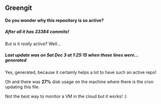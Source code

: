 ## Greengit

#### Do you wonder why this repository is so active?

##### After all it has 33384 commits!

But is it *really* active? Well...

##### Last update was on Sat Dec 3 at 1:25:15 when those lines were... generated

Yes, generated, because it certainly helps a lot to have such an active repo!

Oh and there was **27%** disk usage on the machine
where there is the cron updating this file.

Not the best way to monitor a VM in the cloud but it works! :)
